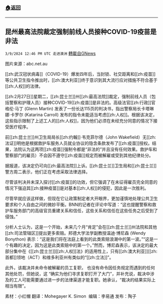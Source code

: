 ###  [:house:返回](README.md)
---


## 昆州最高法院裁定强制前线人员接种COVID-19疫苗是非法
`3/9/2024 12:46 PM UTC 走进澳洲` [轉載自GNews](https://gnews.org/articles/2379850)

图片来源：abc.net.au
   
[[zh:武汉冠状病毒]]（COVID-19）爆发四年后，当封锁、社交距离和[[zh:疫苗]]等公共卫生指令推出时，[[zh:澳大利亚]]终于意识到其大流行应对措施不符合基于[[zh:人权]]的法律。

[[zh:2月27日]]星期二，[[zh:昆士兰]]州[[zh:最高法院]]裁定，强制前线人员（包括警察和护理人员）接种COVID-19[[zh:疫苗]]是非法的。高级法官[[zh:行政]]官格伦·马丁 (Glenn Martin) 发表了一份长达115页的判决书，指出警察局长卡塔琳娜·卡罗尔 (Katarina Carroll) 发布的指令未能适当考虑[[zh:人权]]。根据该决定，这些指示限制了上述工人的[[zh:人权]]，因为他们必须在未经充分同意的情况下接受医疗程序。

前[[zh:昆士兰]]州卫生局局长[[zh:约翰]]·韦克菲尔德（John Wakefield）无[[zh:法证]]明他是根据救护车服务人员就业协议的隐含条款发布了[[zh:疫苗]]授权。结果，法院认为这两项[[zh:疫苗]]强制令都是“非法的”并且没有任何效果。​​​​​​​​​​​​​​​​​​​​​​​​救护车和警察部门的雇员）不会因不遵守[[zh:疫苗]]规定而被解雇或受到其他纪律处分。

据报道，该决定仍可向[[zh:最高法院]]上诉。[[zh:昆士兰]]卫生局和[[zh:昆士兰]]警方周二表示，他们正在考虑采取法律选择。

尽管该判决并未深入探讨[[zh:疫苗]]的功效，但它强调了在未征得雇员完全同意的情况下强迫其[[zh:接种疫苗]]是对基本[[zh:人权]]的侵犯，因此是一次胜利。

尽管早就应该这样做，但现在它让政策制定者大开眼界，更加谨慎地处理公共卫生要求和个人自由之间的微妙平衡。BNN的记者在评论中写道：“这也提醒警察和救护车服务部门的高级官员重建关系和信任，这些关系和信任在这些任务之后受到了侵蚀。”

分析人士认为，这是一个开始，未来几个月“肯定”会在[[zh:昆士兰]]州法院和其他[[zh:司法管辖区]]提出更多索赔。邦德大学法学副教授温迪·博尼森 (Wendy Bonython) 表示：“这是我们将在法庭上看到的此类索赔浪潮中的第一波。”“这是一个有趣的决定，因为这是此类索赔中的第一个。”然而，博尼森表示，该决定的最大部分集中在《[[zh:昆士兰]][[zh:人权]]法》的适用性上，只有[[zh:澳大利亚]][[zh:首都]]领地（ACT）和维多利亚州有类似的“[[zh:立法]]”。

此外，该裁决并未命令被解雇的员工复职， 也没有命令因任务规定而遇到的任何其他处罚，但她说，这 “确实为他们寻求复职打开了大门”，并补充说，裁决中涉及的工人可能需要通过进一步的法律渠道才能复职。她承认，“裁决的结果实际上相当有限”。

        
素材：小红帽    翻译：Mohegayer K. Simon   编辑：李易通  发布：陶子  




